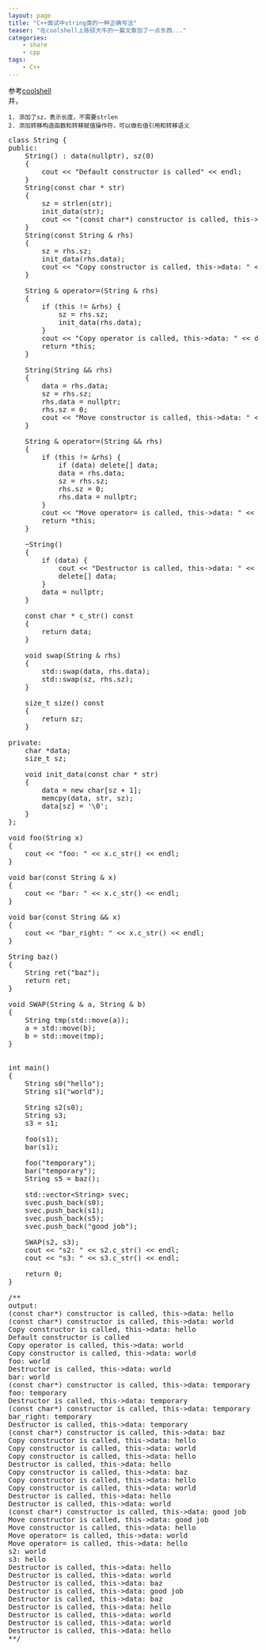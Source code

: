 ```yaml
---
layout: page
title: "C++面试中string类的一种正确写法"
teaser: "在coolshell上陈硕大牛的一篇文章加了一点东西..."
categories:
    - share
    - cpp
tags:
    - C++
---
```


参考[coolshell](http://coolshell.cn/articles/10478.html)  
并，

    1. 添加了sz，表示长度，不需要strlen
    2. 添加转移构造函数和转移赋值操作符，可以做右值引用和转移语义

<pre class="brush: cpp; auto-links: true; collapse: true" id="simpleblock">
class String {
public:
    String() : data(nullptr), sz(0)
    {
        cout &lt;&lt; &quot;Default constructor is called&quot; &lt;&lt; endl;
    }
    String(const char * str)
    {
        sz = strlen(str);
        init_data(str);
        cout &lt;&lt; &quot;(const char*) constructor is called, this-&gt;data: &quot; &lt;&lt; data &lt;&lt; endl;
    }
    String(const String &amp; rhs)
    {
        sz = rhs.sz;
        init_data(rhs.data);
        cout &lt;&lt; &quot;Copy constructor is called, this-&gt;data: &quot; &lt;&lt; data &lt;&lt; endl;
    }

    String &amp; operator=(String &amp; rhs)
    {
        if (this != &amp;rhs) {
            sz = rhs.sz;
            init_data(rhs.data);
        }
        cout &lt;&lt; &quot;Copy operator is called, this-&gt;data: &quot; &lt;&lt; data &lt;&lt; endl;
        return *this;
    }

    String(String &amp;&amp; rhs)
    {
        data = rhs.data;
        sz = rhs.sz;
        rhs.data = nullptr;
        rhs.sz = 0;
        cout &lt;&lt; &quot;Move constructor is called, this-&gt;data: &quot; &lt;&lt; data &lt;&lt; endl;
    }

    String &amp; operator=(String &amp;&amp; rhs)
    {
        if (this != &amp;rhs) {
            if (data) delete[] data;
            data = rhs.data;
            sz = rhs.sz;
            rhs.sz = 0;
            rhs.data = nullptr;
        }
        cout &lt;&lt; &quot;Move operator= is called, this-&gt;data: &quot; &lt;&lt; data &lt;&lt; endl;
        return *this;
    }

    ~String()
    {
        if (data) {
            cout &lt;&lt; &quot;Destructor is called, this-&gt;data: &quot; &lt;&lt; data &lt;&lt; endl;
            delete[] data;
        }
        data = nullptr;
    }

    const char * c_str() const
    {
        return data;
    }

    void swap(String &amp; rhs)
    {
        std::swap(data, rhs.data);
        std::swap(sz, rhs.sz);
    }

    size_t size() const
    {
        return sz;
    }

private:
    char *data;
    size_t sz;

    void init_data(const char * str)
    {
        data = new char[sz + 1];
        memcpy(data, str, sz);
        data[sz] = '\0';
    }
};

void foo(String x)
{
    cout &lt;&lt; &quot;foo: &quot; &lt;&lt; x.c_str() &lt;&lt; endl;
}

void bar(const String &amp; x)
{
    cout &lt;&lt; &quot;bar: &quot; &lt;&lt; x.c_str() &lt;&lt; endl;
}

void bar(const String &amp;&amp; x)
{
    cout &lt;&lt; &quot;bar_right: &quot; &lt;&lt; x.c_str() &lt;&lt; endl;
}

String baz()
{
    String ret(&quot;baz&quot;);
    return ret;
}

void SWAP(String &amp; a, String &amp; b)
{
    String tmp(std::move(a));
    a = std::move(b);
    b = std::move(tmp);
}


int main()
{
    String s0(&quot;hello&quot;);
    String s1(&quot;world&quot;);

    String s2(s0);
    String s3;
    s3 = s1;

    foo(s1);
    bar(s1);

    foo(&quot;temporary&quot;);
    bar(&quot;temporary&quot;);
    String s5 = baz();

    std::vector&lt;String&gt; svec;
    svec.push_back(s0);
    svec.push_back(s1);
    svec.push_back(s5);
    svec.push_back(&quot;good job&quot;);

    SWAP(s2, s3);
    cout &lt;&lt; &quot;s2: &quot; &lt;&lt; s2.c_str() &lt;&lt; endl;
    cout &lt;&lt; &quot;s3: &quot; &lt;&lt; s3.c_str() &lt;&lt; endl;

    return 0;
}

/**
output:
(const char*) constructor is called, this-&gt;data: hello
(const char*) constructor is called, this-&gt;data: world
Copy constructor is called, this-&gt;data: hello
Default constructor is called
Copy operator is called, this-&gt;data: world
Copy constructor is called, this-&gt;data: world
foo: world
Destructor is called, this-&gt;data: world
bar: world
(const char*) constructor is called, this-&gt;data: temporary
foo: temporary
Destructor is called, this-&gt;data: temporary
(const char*) constructor is called, this-&gt;data: temporary
bar_right: temporary
Destructor is called, this-&gt;data: temporary
(const char*) constructor is called, this-&gt;data: baz
Copy constructor is called, this-&gt;data: hello
Copy constructor is called, this-&gt;data: world
Copy constructor is called, this-&gt;data: hello
Destructor is called, this-&gt;data: hello
Copy constructor is called, this-&gt;data: baz
Copy constructor is called, this-&gt;data: hello
Copy constructor is called, this-&gt;data: world
Destructor is called, this-&gt;data: hello
Destructor is called, this-&gt;data: world
(const char*) constructor is called, this-&gt;data: good job
Move constructor is called, this-&gt;data: good job
Move constructor is called, this-&gt;data: hello
Move operator= is called, this-&gt;data: world
Move operator= is called, this-&gt;data: hello
s2: world
s3: hello
Destructor is called, this-&gt;data: hello
Destructor is called, this-&gt;data: world
Destructor is called, this-&gt;data: baz
Destructor is called, this-&gt;data: good job
Destructor is called, this-&gt;data: baz
Destructor is called, this-&gt;data: hello
Destructor is called, this-&gt;data: world
Destructor is called, this-&gt;data: world
Destructor is called, this-&gt;data: hello
**/
</pre>